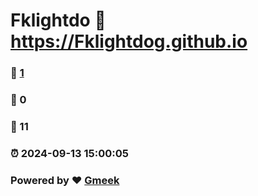 # Fklightdo :link: https://Fklightdog.github.io 
### :page_facing_up: [1](https://Fklightdog.github.io/tag.html) 
### :speech_balloon: 0 
### :hibiscus: 11 
### :alarm_clock: 2024-09-13 15:00:05 
### Powered by :heart: [Gmeek](https://github.com/Meekdai/Gmeek)
